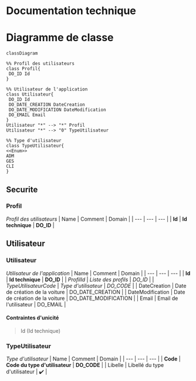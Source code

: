 ﻿
# Documentation technique


# Diagramme de classe

```mermaid
classDiagram

%% Profil des utilisateurs
class Profil{
 DO_ID Id
}

%% Utilisateur de l'application
class Utilisateur{
 DO_ID Id
 DO_DATE_CREATION DateCreation
 DO_DATE_MODIFICATION DateModification
 DO_EMAIL Email
}
Utilisateur "*" --> "*" Profil
Utilisateur "*" --> "0" TypeUtilisateur

%% Type d'utilisateur
class TypeUtilisateur{
<<Enum>>
ADM
GES
CLI
}
```


## Securite


### Profil
_Profil des utilisateurs_
| Name | Comment  | Domain |
| --- | --- | --- |
| **Id** | **Id technique** | **DO_ID** |

## Utilisateur


### Utilisateur
_Utilisateur de l'application_
| Name | Comment  | Domain |
| --- | --- | --- |
| **Id** | **Id technique** | **DO_ID** |
| _ProfilId_ | _Liste des profils_ | _DO_ID_ |
| _TypeUtilisateurCode_ | _Type d'utilisateur_ | _DO_CODE_ |
| DateCreation | Date de création de la voiture | DO_DATE_CREATION |
| DateModification | Date de création de la voiture | DO_DATE_MODIFICATION |
| Email | Email de l'utilisateur | DO_EMAIL |

#### Contraintes d'unicité
>    Id (Id technique)


### TypeUtilisateur
_Type d'utilisateur_
| Name | Comment  | Domain |
| --- | --- | --- |
| **Code** | **Code du type d'utilisateur** | **DO_CODE** |
| Libelle | Libellé du type d'utilisateur | :heavy_check_mark: |
